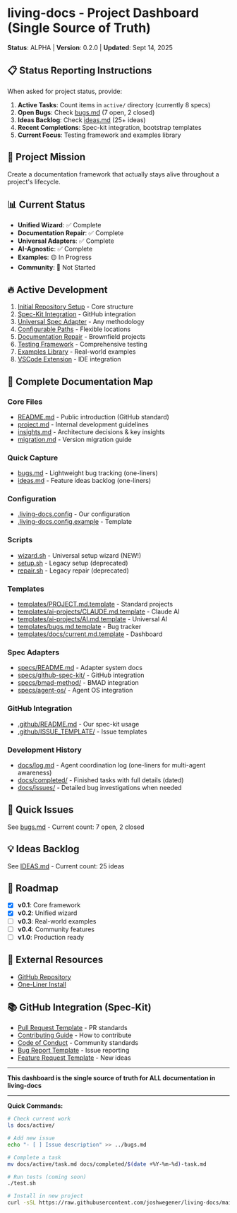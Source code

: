# living-docs - Project Dashboard (Single Source of Truth)

**Status**: ALPHA | **Version**: 0.2.0 | **Updated**: Sept 14, 2025

## 📋 Status Reporting Instructions
When asked for project status, provide:
1. **Active Tasks**: Count items in `active/` directory (currently 8 specs)
2. **Open Bugs**: Check [bugs.md](../bugs.md) (7 open, 2 closed)
3. **Ideas Backlog**: Check [ideas.md](../ideas.md) (25+ ideas)
4. **Recent Completions**: Spec-kit integration, bootstrap templates
5. **Current Focus**: Testing framework and examples library

## 🎯 Project Mission
Create a documentation framework that actually stays alive throughout a project's lifecycle.

## 📊 Current Status
- **Unified Wizard**: ✅ Complete
- **Documentation Repair**: ✅ Complete
- **Universal Adapters**: ✅ Complete
- **AI-Agnostic**: ✅ Complete
- **Examples**: 🟡 In Progress
- **Community**: 🔴 Not Started

## 🔥 Active Development
1. [Initial Repository Setup](./active/01-initial-setup.md) - Core structure
2. [Spec-Kit Integration](./active/02-spec-kit-integration.md) - GitHub integration
3. [Universal Spec Adapter](./active/03-universal-spec-adapter.md) - Any methodology
4. [Configurable Paths](./active/04-configurable-docs-location.md) - Flexible locations
5. [Documentation Repair](./active/05-documentation-repair-system.md) - Brownfield projects
6. [Testing Framework](./active/06-testing-framework.md) - Comprehensive testing
7. [Examples Library](./active/07-examples-library.md) - Real-world examples
8. [VSCode Extension](./active/08-vscode-extension.md) - IDE integration

## 📂 Complete Documentation Map

### Core Files
- [README.md](../README.md) - Public introduction (GitHub standard)
- [project.md](../project.md) - Internal development guidelines
- [insights.md](../insights.md) - Architecture decisions & key insights
- [migration.md](../migration.md) - Version migration guide

### Quick Capture
- [bugs.md](../bugs.md) - Lightweight bug tracking (one-liners)
- [ideas.md](../ideas.md) - Feature ideas backlog (one-liners)

### Configuration
- [.living-docs.config](../.living-docs.config) - Our configuration
- [.living-docs.config.example](../.living-docs.config.example) - Template

### Scripts
- [wizard.sh](../wizard.sh) - Universal setup wizard (NEW!)
- [setup.sh](../setup.sh) - Legacy setup (deprecated)
- [repair.sh](../repair.sh) - Legacy repair (deprecated)

### Templates
- [templates/PROJECT.md.template](../templates/PROJECT.md.template) - Standard projects
- [templates/ai-projects/CLAUDE.md.template](../templates/ai-projects/CLAUDE.md.template) - Claude AI
- [templates/ai-projects/AI.md.template](../templates/ai-projects/AI.md.template) - Universal AI
- [templates/bugs.md.template](../templates/bugs.md.template) - Bug tracker
- [templates/docs/current.md.template](../templates/docs/current.md.template) - Dashboard

### Spec Adapters
- [specs/README.md](../specs/README.md) - Adapter system docs
- [specs/github-spec-kit/](../specs/github-spec-kit/) - GitHub integration
- [specs/bmad-method/](../specs/bmad-method/) - BMAD integration
- [specs/agent-os/](../specs/agent-os/) - Agent OS integration

### GitHub Integration
- [.github/README.md](../.github/README.md) - Our spec-kit usage
- [.github/ISSUE_TEMPLATE/](../.github/ISSUE_TEMPLATE/) - Issue templates

### Development History
- [docs/log.md](./log.md) - Agent coordination log (one-liners for multi-agent awareness)
- [docs/completed/](./completed/) - Finished tasks with full details (dated)
- [docs/issues/](./issues/) - Detailed bug investigations when needed

## 🐛 Quick Issues
See [bugs.md](../bugs.md) - Current count: 7 open, 2 closed

## 💡 Ideas Backlog
See [IDEAS.md](../IDEAS.md) - Current count: 25 ideas

## 🔮 Roadmap
- [x] **v0.1**: Core framework
- [x] **v0.2**: Unified wizard
- [ ] **v0.3**: Real-world examples
- [ ] **v0.4**: Community features
- [ ] **v1.0**: Production ready

## 📖 External Resources
- [GitHub Repository](https://github.com/joshwegener/living-docs)
- [One-Liner Install](https://raw.githubusercontent.com/joshwegener/living-docs/main/wizard.sh)

## 📚 GitHub Integration (Spec-Kit)
- [Pull Request Template](../.github/pull_request_template.md) - PR standards
- [Contributing Guide](../.github/CONTRIBUTING.md) - How to contribute
- [Code of Conduct](../.github/CODE_OF_CONDUCT.md) - Community standards
- [Bug Report Template](../.github/ISSUE_TEMPLATE/bug_report.md) - Issue reporting
- [Feature Request Template](../.github/ISSUE_TEMPLATE/feature_request.md) - New ideas

---

**This dashboard is the single source of truth for ALL documentation in living-docs**

---

**Quick Commands:**
```bash
# Check current work
ls docs/active/

# Add new issue
echo "- [ ] Issue description" >> ../bugs.md

# Complete a task
mv docs/active/task.md docs/completed/$(date +%Y-%m-%d)-task.md

# Run tests (coming soon)
./test.sh

# Install in new project
curl -sSL https://raw.githubusercontent.com/joshwegener/living-docs/main/wizard.sh | bash
```